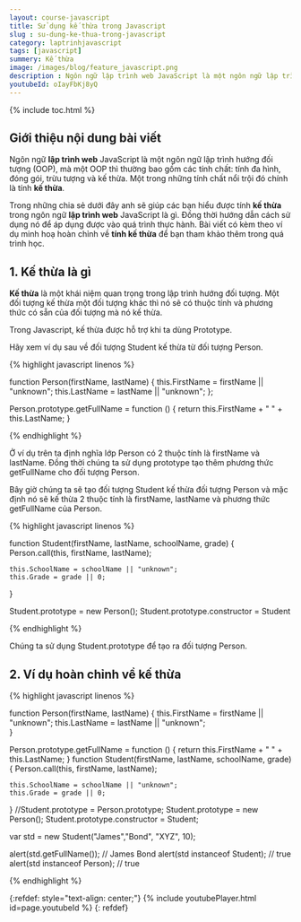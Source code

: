 ```yaml
---
layout: course-javascript
title: Sử dụng kế thừa trong Javascript  
slug : su-dung-ke-thua-trong-javascript
category: laptrinhjavascript
tags: [javascript]
summery: Kế thừa   
image: /images/blog/feature_javascript.png
description : Ngôn ngữ lập trình web JavaScript là một ngôn ngữ lập trình hướng đối tượng OOP, mà một OOP thì thường bao gồm các tính chất tính đa hình, đóng gói, trừu tượng và kế thừa. Một trong những tính chất nổi trội đó chính là tính kế thừa. Bài viết sẽ giúp bạn hiểu được tính kế thừa trong ngôn ngữ lập trình web JavaScript là gì. Đồng thời hướng dẫn cách sử dụng nó để áp dụng được vào quá trình thực hành. Bài viết có kèm theo ví dụ minh hoạ hoàn chỉnh về tính kế thừa để bạn tham khảo thêm trong quá trình học.
youtubeId: oIayFbKj8yQ
---
```


{% include toc.html %}

## **Giới thiệu nội dung bài viết**

Ngôn ngữ <b>lập trình web</b> JavaScript là một ngôn ngữ lập trình hướng đối tượng (OOP), mà một OOP thì thường bao gồm các tính chất: tính đa hình, đóng gói, trừu tượng và kế thừa. Một trong những tính chất nổi trội đó chính là tính <b>kế thừa</b>.

Trong những chia sẻ dưới đây anh sẽ giúp các bạn hiểu được tính <b>kế thừa</b> trong ngôn ngữ <b>lập trình web</b> JavaScript là gì. Đồng thời hướng dẫn cách sử dụng nó để áp dụng được vào quá trình thực hành. Bài viết có kèm theo ví dụ minh hoạ hoàn chỉnh về <b>tính kế thừa</b> để bạn tham khảo thêm trong quá trình học.
 

## **1. Kế thừa là gì**

<b>Kế thừa</b> là một khái niệm quan trọng trong lập trình hướng đối tượng. Một đối tượng kế thừa một đối tượng khác thì nó sẽ có thuộc tính và phương thức có sẵn của đối tượng mà nó kế thừa.

Trong Javascript, kế thừa được hỗ trợ khi ta dùng Prototype.

Hãy xem ví dụ sau về đối tượng Student kế thừa từ đối tượng Person.

{% highlight javascript  linenos %}

function Person(firstName, lastName) {
    this.FirstName = firstName || "unknown";
    this.LastName = lastName || "unknown";
};

Person.prototype.getFullName = function () {
    return this.FirstName + " " + this.LastName;
}

{% endhighlight %}

Ở ví dụ trên ta định nghĩa lớp Person có 2 thuộc tính là firstName và lastName. Đồng thời chúng ta sử dụng prototype tạo thêm phương thức getFullName cho đối tượng Person.

Bây giờ chúng ta sẽ tạo đối tượng Student kế thừa đối tượng Person và mặc định nó sẽ kế thừa 2 thuộc tính là firstName, lastName và phương thức getFullName của Person.

{% highlight javascript  linenos %}

function Student(firstName, lastName, schoolName, grade)
{
    Person.call(this, firstName, lastName);

    this.SchoolName = schoolName || "unknown";
    this.Grade = grade || 0;
}

Student.prototype = new Person();
Student.prototype.constructor = Student

{% endhighlight %}

Chúng ta sử dụng Student.prototype để tạo ra đối tượng Person.

## **2. Ví dụ hoàn chỉnh về kế thừa**

{% highlight javascript  linenos %}


function Person(firstName, lastName) {
    this.FirstName = firstName || "unknown";
    this.LastName = lastName || "unknown";            
}

Person.prototype.getFullName = function () {
    return this.FirstName + " " + this.LastName;
}
function Student(firstName, lastName, schoolName, grade)
{
    Person.call(this, firstName, lastName);

    this.SchoolName = schoolName || "unknown";
    this.Grade = grade || 0;
}
//Student.prototype = Person.prototype;
Student.prototype = new Person();
Student.prototype.constructor = Student;

var std = new Student("James","Bond", "XYZ", 10);
            
alert(std.getFullName()); // James Bond
alert(std instanceof Student); // true
alert(std instanceof Person); // true


{% endhighlight %}

{:refdef: style="text-align: center;"}
{% include youtubePlayer.html id=page.youtubeId %}
{: refdef}


